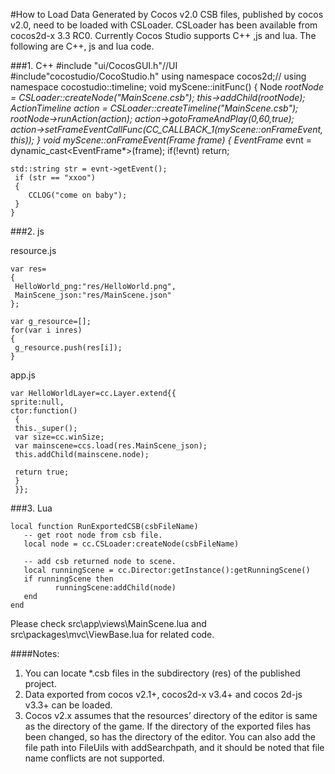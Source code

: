 #How to Load Data Generated by Cocos v2.0
CSB files, published by cocos v2.0, need to be loaded with CSLoader. CSLoader has been available from cocos2d-x 3.3 RC0. Currently Cocos Studio supports C++ ,js and lua. The following are C++, js and lua code. 

###1.	C++
    #include "ui/CocosGUI.h"//UI 
    #include"cocostudio/CocoStudio.h" 
    using namespace cocos2d;// 
    using namespace cocostudio::timeline; 
    void myScene::initFunc() 
    { 
    Node *rootNode = CSLoader::createNode("MainScene.csb"); 
    this->addChild(rootNode); 
    ActionTimeline *action = CSLoader::createTimeline("MainScene.csb"); 
    rootNode->runAction(action); 
    action->gotoFrameAndPlay(0,60,true); 
    action->setFrameEventCallFunc(CC_CALLBACK_1(myScene::onFrameEvent, this)); 
    } 
    void myScene::onFrameEvent(Frame* frame) 
    { 
     EventFrame* evnt = dynamic_cast<EventFrame*>(frame); 
     if(!evnt) 
        return; 
  
    std::string str = evnt->getEvent(); 
     if (str == "xxoo") 
     { 
        CCLOG("come on baby"); 
     } 
    }

###2. js

resource.js

    var res=
    {
	 HelloWorld_png:"res/HelloWorld.png",
	 MainScene_json:"res/MainScene.json"
    };

    var g_resource=[];
    for(var i inres)
    {
	 g_resource.push(res[i]);
    }

app.js

    var HelloWorldLayer=cc.Layer.extend{{
    sprite:null,
    ctor:function()
     {
     this._super();
     var size=cc.winSize;
     var mainscene=ccs.load(res.MainScene_json);
     this.addChild(mainscene.node);

     return true;
     }
     }};

###3. Lua

    local function RunExportedCSB(csbFileName)
       -- get root node from csb file.
       local node = cc.CSLoader:createNode(csbFileName)

       -- add csb returned node to scene.
       local runningScene = cc.Director:getInstance():getRunningScene()
       if runningScene then
              runningScene:addChild(node)
       end
    end

Please check src\app\views\MainScene.lua and src\packages\mvc\ViewBase.lua for related code.
  
####Notes: 
1. You can locate *.csb files in the subdirectory (res) of the published project. 
2. Data exported from cocos v2.1+, cocos2d-x v3.4+ and cocos 2d-js v3.3+ can be loaded. 
3. Cocos v2.x assumes that the resources’ directory of the editor is same as the directory of the game. If the directory of the exported files has been changed, so has the directory of the editor. You can also add the file path into FileUils with addSearchpath, and it should be noted that file name conflicts are not supported. 
